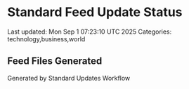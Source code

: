 # Standard Feed Update Status
Last updated: Mon Sep  1 07:23:10 UTC 2025
Categories: technology,business,world

## Feed Files Generated

Generated by Standard Updates Workflow
